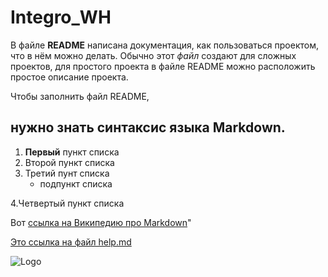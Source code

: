 # Integro_WH

В файле **README** написана документация,
как пользоваться проектом, 
что в нём можно делать.
Обычно этот _файл_ создают для сложных проектов,
для простого проекта в файле README можно 
расположить простое описание проекта.

Чтобы заполнить файл README, 

## нужно знать синтаксис языка Markdown.

1. **Первый** пункт списка
2. Второй пункт списка
3. Третий пунт списка
   - подпункт списка

4.Четвертый пункт списка

Вот [ссылка на Википедию про Markdown](https://ru.wikipedia.org/wiki/Markdown)"

[Это ccылка на файл help.md](HELP.md)

![Logo](https://avatars.mds.yandex.net/i?id=0cd86ec894a8a09d30e594a89fe2b047c74d9132-10310955-images-thumbs&n=13)
